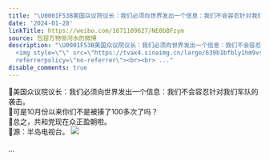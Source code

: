 ```yaml
---
title: "\U0001F53B美国众议院议长：我们必须向世界发出一个信息：我们不会容忍针对我们军队的袭击。\U0001F53B可是10月份以来你们不是被揍了100多次了吗？\U0001F53B总之，共和党现在众正..."
date: '2024-01-28'
linkTitle: https://weibo.com/1671109627/NE0bBFzym
source: 包容万物恒河水的微博
description: "\U0001F53B美国众议院议长：我们必须向世界发出一个信息：我们不会容忍针对我们军队的袭击。<br>\U0001F53B可是10月份以来你们不是被揍了100多次了吗？<br>\U0001F53B总之，共和党现在众正盈朝啦。<br>\U0001F53B源：半岛电视台。
  <img style=\"\" src=\"https://tvax4.sinaimg.cn/large/639b1bfbly1hm9vscclu1j20bx02gt9d.jpg\"
  referrerpolicy=\"no-referrer\"><br><br> ..."
disable_comments: true
---
```

🔻美国众议院议长：我们必须向世界发出一个信息：我们不会容忍针对我们军队的袭击。<br>🔻可是10月份以来你们不是被揍了100多次了吗？<br>🔻总之，共和党现在众正盈朝啦。<br>🔻源：半岛电视台。 <img style="" src="https://tvax4.sinaimg.cn/large/639b1bfbly1hm9vscclu1j20bx02gt9d.jpg" referrerpolicy="no-referrer"><br><br> ...
